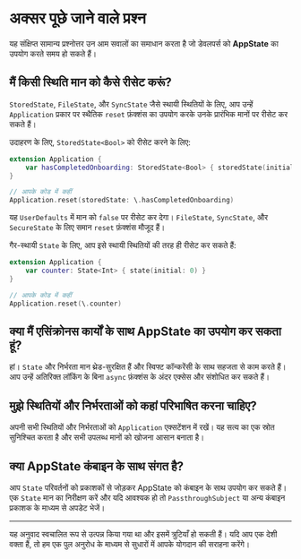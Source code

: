 # अक्सर पूछे जाने वाले प्रश्न

यह संक्षिप्त सामान्य प्रश्नोत्तर उन आम सवालों का समाधान करता है जो डेवलपर्स को **AppState** का उपयोग करते समय हो सकते हैं।

## मैं किसी स्थिति मान को कैसे रीसेट करूं?

`StoredState`, `FileState`, और `SyncState` जैसे स्थायी स्थितियों के लिए, आप उन्हें `Application` प्रकार पर स्थैतिक `reset` फ़ंक्शंस का उपयोग करके उनके प्रारंभिक मानों पर रीसेट कर सकते हैं।

उदाहरण के लिए, `StoredState<Bool>` को रीसेट करने के लिए:
```swift
extension Application {
    var hasCompletedOnboarding: StoredState<Bool> { storedState(initial: false, id: "onboarding_complete") }
}

// आपके कोड में कहीं
Application.reset(storedState: \.hasCompletedOnboarding)
```
यह `UserDefaults` में मान को `false` पर रीसेट कर देगा। `FileState`, `SyncState`, और `SecureState` के लिए समान `reset` फ़ंक्शंस मौजूद हैं।

गैर-स्थायी `State` के लिए, आप इसे स्थायी स्थितियों की तरह ही रीसेट कर सकते हैं:
```swift
extension Application {
    var counter: State<Int> { state(initial: 0) }
}

// आपके कोड में कहीं
Application.reset(\.counter)
```

## क्या मैं एसिंक्रोनस कार्यों के साथ AppState का उपयोग कर सकता हूं?

हां। `State` और निर्भरता मान थ्रेड-सुरक्षित हैं और स्विफ्ट कॉन्करेंसी के साथ सहजता से काम करते हैं। आप उन्हें अतिरिक्त लॉकिंग के बिना `async` फ़ंक्शंस के अंदर एक्सेस और संशोधित कर सकते हैं।

## मुझे स्थितियों और निर्भरताओं को कहां परिभाषित करना चाहिए?

अपनी सभी स्थितियों और निर्भरताओं को `Application` एक्सटेंशन में रखें। यह सत्य का एक स्रोत सुनिश्चित करता है और सभी उपलब्ध मानों को खोजना आसान बनाता है।

## क्या AppState कंबाइन के साथ संगत है?

आप `State` परिवर्तनों को प्रकाशकों से जोड़कर AppState को कंबाइन के साथ उपयोग कर सकते हैं। एक `State` मान का निरीक्षण करें और यदि आवश्यक हो तो `PassthroughSubject` या अन्य कंबाइन प्रकाशक के माध्यम से अपडेट भेजें।

---
यह अनुवाद स्वचालित रूप से उत्पन्न किया गया था और इसमें त्रुटियाँ हो सकती हैं। यदि आप एक देशी वक्ता हैं, तो हम एक पुल अनुरोध के माध्यम से सुधारों में आपके योगदान की सराहना करेंगे।
